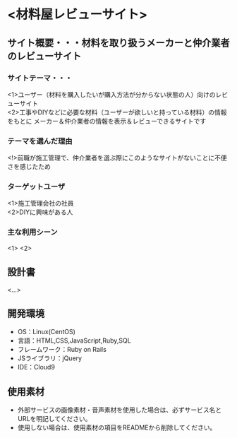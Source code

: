 # <材料屋レビューサイト>

## サイト概要・・・材料を取り扱うメーカーと仲介業者のレビューサイト
### サイトテーマ・・・
<1>ユーザー（材料を購入したいが購入方法が分からない状態の人）向けのレビューサイト<br>
<2>工事やDIYなどに必要な材料（ユーザーが欲しいと持っている材料）の情報をもとに メーカー＆仲介業者の情報を表示＆レビューできるサイトです

### テーマを選んだ理由
<!>前職が施工管理で、仲介業者を選ぶ際にこのようなサイトがないことに不便さを感じたため

### ターゲットユーザ
<1>施工管理会社の社員<br>
<2>DIYに興味がある人

### 主な利用シーン
<1>
<2>

## 設計書
<...>

## 開発環境
- OS：Linux(CentOS)
- 言語：HTML,CSS,JavaScript,Ruby,SQL
- フレームワーク：Ruby on Rails
- JSライブラリ：jQuery
- IDE：Cloud9

## 使用素材
- 外部サービスの画像素材・音声素材を使用した場合は、必ずサービス名とURLを明記してください。
- 使用しない場合は、使用素材の項目をREADMEから削除してください。
